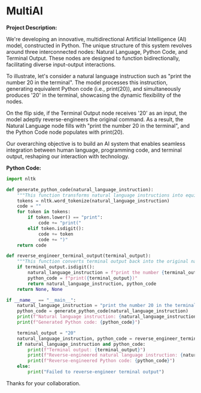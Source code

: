 # MultiAI

**Project Description:**

We're developing an innovative, multidirectional Artificial Intelligence (AI) model, constructed in Python. The unique structure of this system revolves around three interconnected nodes: Natural Language, Python Code, and Terminal Output. These nodes are designed to function bidirectionally, facilitating diverse input-output interactions.

To illustrate, let's consider a natural language instruction such as "print the number 20 in the terminal". The model processes this instruction, generating equivalent Python code (i.e., print(20)), and simultaneously produces '20' in the terminal, showcasing the dynamic flexibility of the nodes.

On the flip side, if the Terminal Output node receives '20' as an input, the model adeptly reverse-engineers the original command. As a result, the Natural Language node fills with "print the number 20 in the terminal", and the Python Code node populates with print(20).

Our overarching objective is to build an AI system that enables seamless integration between human language, programming code, and terminal output, reshaping our interaction with technology.

**Python Code:**

```python
import nltk

def generate_python_code(natural_language_instruction):
    """This function transforms natural language instructions into equivalent Python code."""
    tokens = nltk.word_tokenize(natural_language_instruction)
    code = ""
    for token in tokens:
        if token.lower() == "print":
            code += "print("
        elif token.isdigit():
            code += token
            code += ")"
    return code

def reverse_engineer_terminal_output(terminal_output):
    """This function converts terminal output back into the original natural language instructions and Python code."""
    if terminal_output.isdigit():
        natural_language_instruction = f"print the number {terminal_output} in the terminal"
        python_code = f"print({terminal_output})"
        return natural_language_instruction, python_code
    return None, None

if __name__ == "__main__":
    natural_language_instruction = "print the number 20 in the terminal"
    python_code = generate_python_code(natural_language_instruction)
    print(f"Natural language instruction: {natural_language_instruction}")
    print(f"Generated Python code: {python_code}")

    terminal_output = "20"
    natural_language_instruction, python_code = reverse_engineer_terminal_output(terminal_output)
    if natural_language_instruction and python_code:
        print(f"Terminal output: {terminal_output}")
        print(f"Reverse-engineered natural language instruction: {natural_language_instruction}")
        print(f"Reverse-engineered Python code: {python_code}")
    else:
        print("Failed to reverse-engineer terminal output")
```

Thanks for your collaboration.
